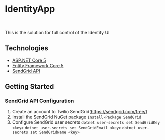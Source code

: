 # IdentityApp

<br/>

This is the solution for full control of the Identity UI

## Technologies
* [ASP.NET Core 5](https://docs.microsoft.com/en-us/aspnet/core/introduction-to-aspnet-core?view=aspnetcore-5.0)
* [Entity Framework Core 5](https://docs.microsoft.com/en-us/ef/core/)
* [SendGrid API](https://sendgrid.com/free/)

## Getting Started
### SendGrid API Configuration
1. Create an account to Twilio SendGrid(https://sendgrid.com/free/)
2. Install the SendGrid NuGet package
`Install-Package SendGrid`
3. Configure SendGrid user secrets
`dotnet user-secrets set SendGridKey <key>`
`dotnet user-secrets set SendGridEmail <key>`
`dotnet user-secrets set SendGridName <key>`
